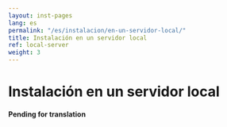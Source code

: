 ```yaml
---
layout: inst-pages
lang: es
permalink: "/es/instalacion/en-un-servidor-local/"
title: Instalación en un servidor local
ref: local-server
weight: 3
---
```


# Instalación en un servidor local

<div class="callout callout-danger" role="alert">
  <h4>Pending for translation</h4>
</div>

